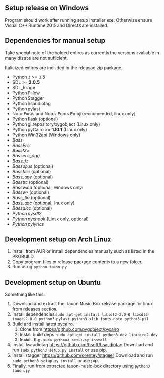 
## Setup release on Windows

Program should work after running setup installer exe. Otherwise ensure Visual C++ Runtime 2015 and DirectX are installed.
 
## Dependencies for manual setup

Take special note of the bolded entires as currently the versions avaliable in many distros are not sufficient.

Italicized entires are included in the releasae zip package.

 - Python 3 >= 3.5
 - SDL >= **2.0.5**
 - SDL_Image
 - Python Pillow
 - Python Stagger
 - Python hsaudiotag
 - Python pylast
 - Noto Fonts and Notos Fonts Emoji (reccomended, linux only)
 - Python flask (optional)
 - Python gi.repository/pygobject (Linux only)
 - Python pyCairo >= **1.10.1** (Linux only)
 - Python Win32api  (Windows only)
 - *Bass*
 - *BassEnc*
 - *BassMix*
 - *Bassenc_ogg*
 - *Bass_fx*
 - *Bassopus* (optional)
 - *Bassflac* (optional)
 - *Bass_ape* (optional)
 - *Basstta* (optional)
 - *Basswma* (optional, windows only)
 - *Basswv* (optional)
 - *Bass_tta* (optional)
 - *Bass_aac* (optional, linux only)
 - *Bassalac* (optional)
 - *Python pysdl2*
 - *Python pyxhook* (Linux only, optional)
 - *Python pylyrics*
    
## Development setup on Arch Linux

1. Install from AUR or install dependencies manually such as listed in the PKGBUILD.
2. Copy program files or release package contents to a new folder.
3. Run using ```python tauon.py```

## Development setup on Ubuntu

Something like this:

1. Download and extract the Tauon Music Box release package for linux from releases section.
2. Install dependencies ```sudo apt-get install libsdl2-2.0-0 libsdl2-image-2.0-0 python3-pylast python3-xlib fonts-noto python3-pil```
2. Build and install latest pycairo.
    1. Clone from https://github.com/pygobject/pycairo
    2. Install build deps. ```sudo apt-get install python3-dev libcairo2-dev```
    3. Install. E.g. ```sudo python3 setup.py install```
3. Install hsaudiotag https://github.com/hsoft/hsaudiotag Download and run ```sudo python3 setup.py install``` or use pip.
4. Install stagger https://github.com/lorentey/stagger Download and run ```sudo python3 setup.py install``` or use pip.
5. Finally, run from extracted tauon-music-box directory using ```python3 tauon.py```



